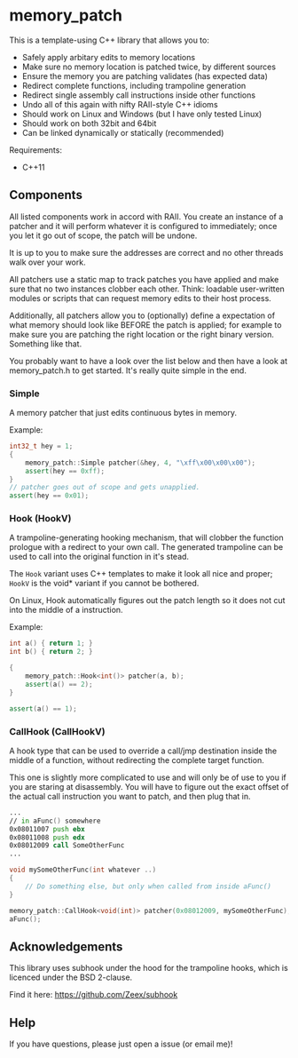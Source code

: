 # memory_patch

This is a template-using C++ library that allows you to:

* Safely apply arbitary edits to memory locations
* Make sure no memory location is patched twice, by different sources
* Ensure the memory you are patching validates (has expected data)
* Redirect complete functions, including trampoline generation
* Redirect single assembly call instructions inside other functions
* Undo all of this again with nifty RAII-style C++ idioms
* Should work on Linux and Windows (but I have only tested Linux)
* Should work on both 32bit and 64bit
* Can be linked dynamically or statically (recommended)

Requirements:

* C++11

## Components

All listed components work in accord with RAII. You create an instance of a
patcher and it will perform whatever it is configured to immediately; once
you let it go out of scope, the patch will be undone.

It is up to you to make sure the addresses are correct and no other threads
walk over your work.

All patchers use a static map to track patches you have applied and make sure
that no two instances clobber each other. Think: loadable user-written modules
or scripts that can request memory edits to their host process.

Additionally, all patchers allow you to (optionally) define a expectation of what
memory should look like BEFORE the patch is applied; for example to make sure
you are patching the right location or the right binary version. Something like
that.

You probably want to have a look over the list below and then have a look at
memory_patch.h to get started. It's really quite simple in the end.

### Simple

A memory patcher that just edits continuous bytes in memory.

Example:

```cpp
int32_t hey = 1;
{
	memory_patch::Simple patcher(&hey, 4, "\xff\x00\x00\x00");
	assert(hey == 0xff);
}
// patcher goes out of scope and gets unapplied.
assert(hey == 0x01);
```

### Hook (HookV)

A trampoline-generating hooking mechanism, that will clobber the function
prologue with a redirect to your own call. The generated trampoline can be
used to call into the original function in it's stead.

The `Hook` variant uses C++ templates to make it look all nice and proper;
`HookV` is the void* variant if you cannot be bothered.

On Linux, Hook automatically figures out the patch length so it does not cut
into the middle of a instruction.

Example:

```cpp
int a() { return 1; }
int b() { return 2; }

{
	memory_patch::Hook<int()> patcher(a, b);
	assert(a() == 2);
}

assert(a() == 1);
```

### CallHook (CallHookV)

A hook type that can be used to override a call/jmp destination inside the middle
of a function, without redirecting the complete target function.

This one is slightly more complicated to use and will only be of use to you if you are
staring at disassembly. You will have to figure out the exact offset of the actual
call instruction you want to patch, and then plug that in.

```asm
...
// in aFunc() somewhere
0x08011007 push ebx
0x08011008 push edx
0x08012009 call SomeOtherFunc
...
```

```cpp
void mySomeOtherFunc(int whatever ..)
{
	// Do something else, but only when called from inside aFunc()
}

memory_patch::CallHook<void(int)> patcher(0x08012009, mySomeOtherFunc);
aFunc();
```

## Acknowledgements

This library uses subhook under the hood for the trampoline hooks, which is
licenced under the BSD 2-clause.

Find it here: https://github.com/Zeex/subhook

## Help

If you have questions, please just open a issue (or email me)!
